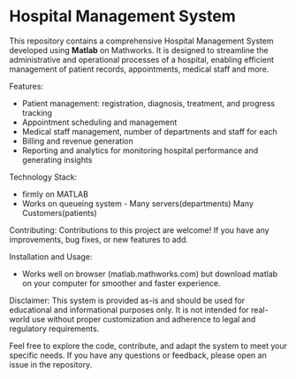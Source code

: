 # Hospital Management System

This repository contains a comprehensive Hospital Management System developed using **Matlab** on Mathworks. It is designed to streamline the administrative and operational processes of a hospital, enabling efficient management of patient records, appointments, medical staff and more.

Features:
- Patient management: registration, diagnosis, treatment, and progress tracking
- Appointment scheduling and management 
- Medical staff management, number of departments and staff for each
- Billing and revenue generation
- Reporting and analytics for monitoring hospital performance and generating insights

Technology Stack:
- firmly on MATLAB
- Works on queueing system - Many servers(departments) Many Customers(patients)

Contributing:
Contributions to this project are welcome! If you have any improvements, bug fixes, or new features to add.


Installation and Usage:
- Works well on browser (matlab.mathworks.com) but download matlab on your computer for smoother and faster experience.

Disclaimer:
This system is provided as-is and should be used for educational and informational purposes only. It is not intended for real-world use without proper customization and adherence to legal and regulatory requirements.

Feel free to explore the code, contribute, and adapt the system to meet your specific needs. If you have any questions or feedback, please open an issue in the repository.


